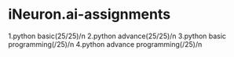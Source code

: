 # iNeuron.ai-assignments

1.python basic(25/25)/n
2.python advance(25/25)/n
3.python basic programming(/25)/n
4.python advance programming(/25)/n
